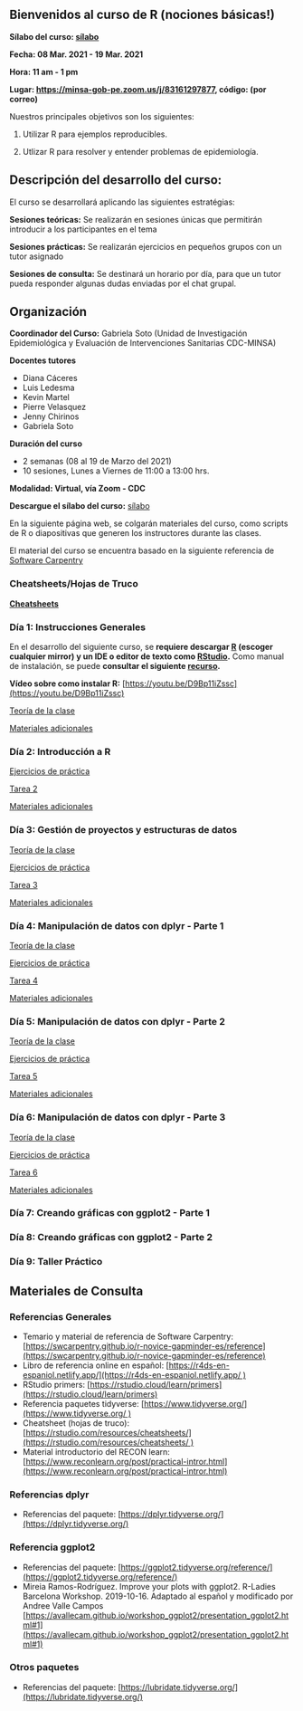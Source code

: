 ## Bienvenidos al curso de R (nociones básicas!)

**Sílabo del curso: [sílabo](/archivos/silaboupdated.pdf)**

**Fecha: 08 Mar. 2021 - 19 Mar. 2021**

**Hora: 11 am - 1 pm** 

**Lugar: https://minsa-gob-pe.zoom.us/j/83161297877, código: (por correo)**

Nuestros principales objetivos son los siguientes:

1. Utilizar R para ejemplos reproducibles. 

2. Utlizar R para resolver y entender problemas de epidemiología. 

## Descripción del desarrollo del curso:

El curso se desarrollará aplicando las siguientes estratégias:

**Sesiones teóricas:** Se realizarán en sesiones únicas que permitirán introducir a los participantes en el tema

**Sesiones prácticas:** Se realizarán ejercicios en pequeños grupos con un tutor asignado

**Sesiones de consulta:** Se destinará un horario por día, para que un tutor pueda responder algunas dudas enviadas por el chat grupal. 

## Organización

**Coordinador del Curso:** Gabriela Soto (Unidad de Investigación Epidemiológica y Evaluación de Intervenciones Sanitarias CDC-MINSA)

**Docentes tutores**

- Diana Cáceres
- Luis Ledesma
- Kevin Martel
- Pierre Velasquez
- Jenny Chirinos
- Gabriela Soto

**Duración del curso**

- 2 semanas (08 al 19 de Marzo del 2021)
- 10 sesiones, Lunes a Viernes de 11:00 a 13:00 hrs.

**Modalidad: Virtual, vía Zoom - CDC**

**Descargue el sílabo del curso:** [sílabo](/archivos/silaboupdated.pdf)

En la siguiente página web, se colgarán materiales del curso, como scripts de R o diapositivas que generen los instructores durante las clases. 

El material del curso se encuentra basado en la siguiente referencia de [Software Carpentry](https://swcarpentry.github.io/r-novice-gapminder-es/reference)

### Cheatsheets/Hojas de Truco

[**Cheatsheets**](https://drive.google.com/drive/folders/1eimvdwQAlDG90YA1OGjKdjCNEbEuDN4W?usp=sharing)

### Día 1: Instrucciones Generales

En el desarrollo del siguiente curso, se **requiere descargar [R](https://cran.r-project.org/mirrors.html) (escoger cualquier mirror) y un IDE o editor de texto como [RStudio](https://rstudio.com/).** Como manual de instalación, se puede **consultar el siguiente [recurso](/archivos/instalacion.pdf).**

**Vídeo sobre como instalar R:** [https://youtu.be/D9Bp11iZssc](https://youtu.be/D9Bp11iZssc) 

[Teoría de la clase](https://drive.google.com/drive/folders/1_w-pPL2_eh3rTWwWobvA9cy3WrgZXGWh?usp=sharing)  

[Materiales adicionales](https://drive.google.com/drive/folders/1IBJtLgqVEU-WVStABFkHTUSUxUZfQ5Za?usp=sharing)

### Día 2: Introducción a R

[Ejercicios de práctica](https://drive.google.com/drive/folders/125ezA8OKbX6E7OJPJ7O3NFllpWch54Gw?usp=sharing)

[Tarea 2](https://drive.google.com/drive/folders/15gCPmkfudi5photzk-s-GxqH1-2uBwSM?usp=sharing)  

[Materiales adicionales](https://drive.google.com/drive/folders/1F-AT-wUvYROf-pLELiT3M8VAgiVimpqE?usp=sharing)

### Día 3: Gestión de proyectos y estructuras de datos

[Teoría de la clase](https://drive.google.com/drive/folders/1RlmEf4MVQNG2zgt_RbKjQC30pXHksZQO?usp=sharing)

[Ejercicios de práctica](https://drive.google.com/drive/folders/14HfAH1lbxMPATaUIsuD5nsHHCW7so4J3?usp=sharing)

[Tarea 3](https://drive.google.com/drive/folders/1yhN5YIZPyvS-EAm1Rx_ronjzRT0kmPEy?usp=sharing)

[Materiales adicionales](https://drive.google.com/drive/folders/15C6b-qwBRrWsruPwUvaw4iknP898kj7z?usp=sharing)

### Día 4: Manipulación de datos con dplyr - Parte 1

[Teoría de la clase](https://drive.google.com/drive/folders/1kuZbJeX3uOMmn3LU7OkQrfWR4wMw98Lz?usp=sharing)

[Ejercicios de práctica](https://drive.google.com/drive/folders/1LVErSVnrXJ4lVci1VT45J47lVirZr8FL?usp=sharing)

[Tarea 4](https://drive.google.com/drive/folders/1hnxgkwo-ZogGzHuspU-bG7RDTNTBUhQD?usp=sharing)

[Materiales adicionales](https://drive.google.com/drive/folders/1Um81-ywNK49WhBV3gXZv_0m7-FjLIp09?usp=sharing)

### Día 5: Manipulación de datos con dplyr - Parte 2

[Teoría de la clase](https://drive.google.com/drive/folders/1ZXWAkBNDWOyTYQjWAh3CnbNuYN8gLb-e?usp=sharing)

[Ejercicios de práctica](https://drive.google.com/drive/folders/1NS7LARHm7bwi3Xt3A5vpqBqRVT-gJ8Nu?usp=sharing)

[Tarea 5](https://drive.google.com/drive/folders/1pqvUATU9sP-44204ACNpH1AASTqn8-b7?usp=sharing)

[Materiales adicionales](https://drive.google.com/drive/folders/1ioYQWRKK1RX4-3ZTTXRcsO9tb2lw_Tcc?usp=sharing)

### Día 6: Manipulación de datos con dplyr - Parte 3

[Teoría de la clase](https://drive.google.com/drive/folders/1p9m6wR3AKzDy6vdVHISarwFDLeekz1Jw?usp=sharing)

[Ejercicios de práctica](https://drive.google.com/drive/folders/1b47BZ8GZRg3feVkP-P9paUMeEdPrFFpq?usp=sharing)

[Tarea 6](https://drive.google.com/drive/folders/1HMTBSXs6hAO6RqddZrQbgf3w9lnyxxmI?usp=sharing)

[Materiales adicionales](https://drive.google.com/drive/folders/18tqXLkOa68SZFWXkgEf0TQ-xtRnzpLJO?usp=sharing)

### Día 7: Creando gráficas con ggplot2 - Parte 1

<!-- [Teoría de la clase]
[Ejercicios de práctica]
[Tarea 7]
[Materiales adicionales] -->

### Día 8: Creando gráficas con ggplot2 - Parte 2

<!-- [Teoría de la clase]
[Ejercicios de práctica]
[Tarea 8]
[Materiales adicionales] -->

### Día 9: Taller Práctico

<!-- Ejercicios de práctica -->

## Materiales de Consulta

### Referencias Generales

- Temario y material de referencia de Software Carpentry: [https://swcarpentry.github.io/r-novice-gapminder-es/reference](https://swcarpentry.github.io/r-novice-gapminder-es/reference)
- Libro de referencia online en español: [https://r4ds-en-espaniol.netlify.app/](https://r4ds-en-espaniol.netlify.app/ )
- RStudio primers: [https://rstudio.cloud/learn/primers](https://rstudio.cloud/learn/primers)
- Referencia paquetes tidyverse: [https://www.tidyverse.org/](https://www.tidyverse.org/ )
- Cheatsheet (hojas de truco): [https://rstudio.com/resources/cheatsheets/](https://rstudio.com/resources/cheatsheets/ )
- Material introductorio del RECON learn: [https://www.reconlearn.org/post/practical-intror.html](https://www.reconlearn.org/post/practical-intror.html)

### Referencias dplyr

- Referencias del paquete: [https://dplyr.tidyverse.org/](https://dplyr.tidyverse.org/)

### Referencia ggplot2

- Referencias del paquete: [https://ggplot2.tidyverse.org/reference/](https://ggplot2.tidyverse.org/reference/)
- Mireia Ramos-Rodríguez. Improve your plots with ggplot2. R-Ladies Barcelona Workshop. 2019-10-16. Adaptado al español y modificado por Andree Valle Campos [https://avallecam.github.io/workshop_ggplot2/presentation_ggplot2.html#1](https://avallecam.github.io/workshop_ggplot2/presentation_ggplot2.html#1)

### Otros paquetes

- Referencias del paquete: [https://lubridate.tidyverse.org/](https://lubridate.tidyverse.org/)